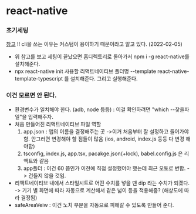 # react-native

### 초기세팅
[참고](https://reactnative.dev/docs/environment-setup)
!! cli을 쓰는 이유는 커스텀이 용이하기 때문이라고 알고 있다. (2022-02-05)

-  위 참고를 보고 세팅이 끝났으면 홈디렉토리로 돌아가서 
   npm i -g react-native를 설치해준다.
-  npx react-native init 사용할 리액트네이티브 폴더명 --template react-native-template-typescript 를 설치해준다.
그리고 실행해준다.

### 이건 모르면 안 된다.
- 환경변수가 일치해야 한다. (adb, node 등등) : 이걸 확인하려면 "which --찾을파일"을 입력해주자.
- 처음 만들어진 리액트네이티브 파일 역할
  1. app.json : 앱의 이름을 결정해주는 곳
      ->이거 처음부터 잘 설정하고 들어가야 함. 안그러면 변경해야 할 점들이 많음 (ios, android, index.js 등등 다 변경 해야함)
  3. tsconfig, index.js, app.tsx, pacakge.json(+lock), babel.config.js 은 리액트와 같음
  4. app폴더 : 이건 60 쯤인가 이전에 직접 설정했어야 했는데 최근 오토로 변함. -> 건들지 않을 것임.
- 리액트네이티브 내에서 스타일시트로 어떤 수치를 넣을 땐 dip 라는 수치가 되겠다. -> 기기 별 화면에 따라 자동으로 계산해서 같은 넓이 등을 적용해줌?
  (해상도에 따라 결정됨)
- safeAreaVeiw : 이건 노치 부분을 자동으로 피해갈 수 있도록 만들어 준다.



